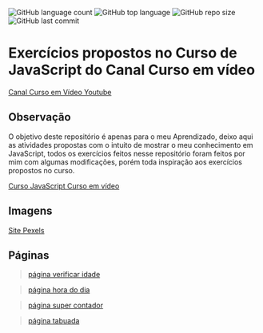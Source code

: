 ![GitHub language count](https://img.shields.io/github/languages/count/Luciopbrito/curso-guanabara-exercicios)
![GitHub top language](https://img.shields.io/github/languages/top/Luciopbrito/curso-guanabara-exercicios)
![GitHub repo size](https://img.shields.io/github/repo-size/Luciopbrito/curso-guanabara-exercicios)
![GitHub last commit](https://img.shields.io/github/last-commit/Luciopbrito/curso-guanabara-exercicios)

# Exercícios propostos no Curso de JavaScript do Canal Curso em vídeo

[Canal Curso em Vídeo Youtube](https://www.youtube.com/channel/UCrWvhVmt0Qac3HgsjQK62FQ)

## Observação

O objetivo deste repositório é apenas para o meu Aprendizado, deixo aqui as atividades propostas com o intuito de mostrar o meu conhecimento em JavaScript, todos os exercícios feitos nesse repositório foram feitos por mim com algumas modificações, porém toda inspiração aos exercícios propostos no curso.

[Curso JavaScript Curso em vídeo](https://www.youtube.com/playlist?list=PLHz_AreHm4dlsK3Nr9GVvXCbpQyHQl1o1)

## Imagens

[Site Pexels](https://www.pexels.com/)

## Páginas

> [página verificar idade](https://luciopbrito.github.io/curso-guanabara-exercicios/verificador-idade/)

> [página hora do dia](https://luciopbrito.github.io/curso-guanabara-exercicios/hora-do-dia/)

> [página super contador](https://luciopbrito.github.io/curso-guanabara-exercicios/contador/)

> [página tabuada](https://luciopbrito.github.io/curso-guanabara-exercicios/tabuada/)

